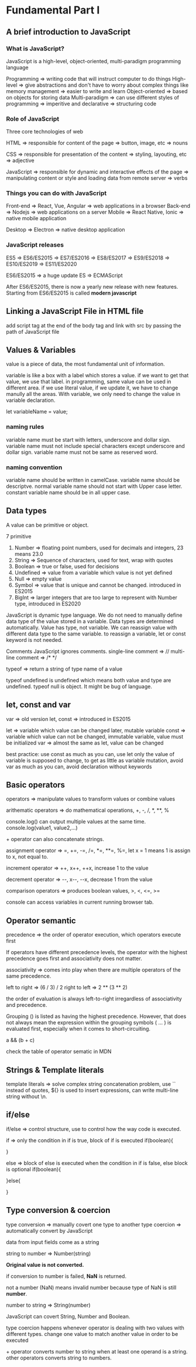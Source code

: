 # Fundamental Part I

## A brief introduction to JavaScript

### What is JavaScript?

JavaScript is a high-level, object-oriented, multi-paradigm programming language

Programming => writing code that will instruct computer to do things
High-level => give abstractions and don't have to worry about complex things like memory management
=> easier to write and learn
Object-oriented => based on objects for storing data
Multi-paradigm => can use different styles of programming
=> imperitive and declarative
=> structuring code

### Role of JavaScript

Three core technologies of web

HTML => responsible for content of the page
=> button, image, etc
=> nouns

CSS => responsible for presentation of the content
=> styling, layouting, etc
=> adjective

JavaScript => responsible for dynamic and interactive effects of the page
=> manipulating content or style and loading data from remote server
=> verbs

### Things you can do with JavaScript

Front-end => React, Vue, Angular
=> web applications in a browser
Back-end => Nodejs
=> web applications on a server
Mobile => React Native, Ionic
=> native mobile application

Desktop => Electron
=> native desktop application

### JavaScript releases

ES5 => ES6/ES2015 => ES7/ES2016 => ES8/ES2017 => ES9/ES2018 => ES10/ES2019 => ES11/ES2020

ES6/ES2015 => a huge update
ES => ECMAScript

After ES6/ES2015, there is now a yearly new release with new features. Starting from ES6/ES2015 is called **modern javascript**

## Linking a JavaScript File in HTML file

add script tag at the end of the body tag and link with src by passing the path of JavaScript file

## Values & Variables

value is a piece of data, the most fundamental unit of information.

variable is like a box with a label which stores a value. if we want to get that value, we use that label.
in programming, same value can be used in different area. if we use literal value, if we update it,
we have to change manully all the areas. With variable, we only need to change the value in variable declaration.

let variableName = value;

### naming rules

variable name must be start with letters, underscore and dollar sign.
variable name must not include special characters except underscore and dollar sign.
variable name must not be same as reserved word.

### naming convention

variable name should be written in camelCase.
variable name should be descriptve.
normal variable name should not start with Upper case letter.
constant variable name should be in all upper case.

## Data types

A value can be primitive or object.

7 primitive

1. Number => floating point numbers, used for decimals and integers, 23 means 23.0
2. String => Sequence of characters, used for text, wrap with quotes
3. Boolean => true or false, used for decisions
4. Undefined => value from a variable which value is not yet defined
5. Null => empty value
6. Symbol => value that is unique and cannot be changed. introduced in ES2015
7. BigInt => larger integers that are too large to represent with Number type, introduced in ES2020

JavaScript is dynamic type language. We do not need to manually define data type of the value stored in a variable.
Data types are determined automatically. Value has type, not variable. We can reassign value with different data type to the same variable. to reassign a variable, let or const keyword is not needed.

Comments
JavaScript ignores comments.
single-line comment => //
multi-line comment => /\* \*/

typeof => return a string of type name of a value

typeof undefined is undefined which means both value and type are undefined.
typeof null is object. It might be bug of language.

## let, const and var

var => old version
let, const => introduced in ES2015

let => variable which value can be changed later, mutable variable
const => variable which value can not be changed, immutable variable, value must be initialized
var => almost the same as let, value can be changed

best practice: use const as much as you can, use let only the value of variable is supposed to change, to get as little as variable mutation, avoid var as much as you can, avoid declaration without keywords

## Basic operators

operators => manipulate values to transform values or combine values

arithematic operators => do mathematical operations, +, -, /, \*, \*\*, %

console.log() can output multiple values at the same time. console.log(value1, value2,...)

\+ operator can also concatenate strings.

assignment operator => =, +=, -=, /=, \*=, \*\*=, %=, let x = 1 means 1 is assign to x, not equal to.

increment operator => ++, x++, ++x, increase 1 to the value

decrement operator => --, x--, --x, decrease 1 from the value

comparison operators => produces boolean values, >, <, <=, >=

console can access variables in current running browser tab.

## Operator semantic

precedence => the order of operator execution, which operators execute first

If operators have different precedence levels, the operator with the highest precedence goes first and associativity does not matter.

associativity => comes into play when there are multiple operators of the same precedence.

left to right => (6 / 3) / 2
right to left => 2 ** (3 ** 2)

the order of evaluation is always left-to-right irregardless of associativity and precedence.

Grouping () is listed as having the highest precedence. However, that does not always mean the expression within the grouping symbols ( … ) is evaluated first, especially when it comes to short-circuiting.

a && (b + c)

check the table of operator sematic in MDN

## Strings & Template literals

template literals => solve complex string concatenation problem, use `` instead of quotes, ${} is used to insert expressions, can write multi-line string without \n.

## if/else

if/else => control structure, use to control how the way code is executed.

if => only the condition in if is true, block of if is executed
if(boolean){

}

else => block of else is executed when the condition in if is false, else block is optional
if(boolean){

}else{

}

## Type conversion & coercion

type conversion => manually covert one type to another
type coercion => automatically convert by JavaScript

data from input fields come as a string

string to number => Number(string)

**Original value is not converted.**

if conversion to number is failed, **NaN** is returned.

not a number (NaN) means invalid number because type of NaN is still **number**.

number to string => String(number)

JavaScript can covert String, Number and Boolean.

type coercion happens whenever operator is dealing with two values with different types. change one value to match another value in order to be executed

\+ operator converts number to string when at least one operand is a string. other operators converts string to numbers.
